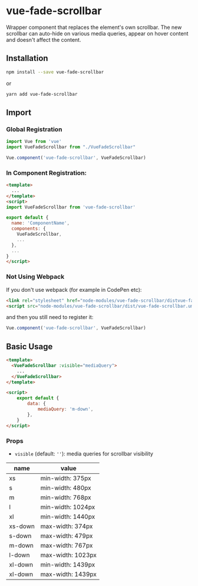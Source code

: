 # vue-fade-scrollbar
Wrapper component that replaces the element's own scrollbar. The new scrollbar can auto-hide on various media queries, appear on hover content and doesn't affect the content.

## Installation

```bash
npm install --save vue-fade-scrollbar
```

or

```bash
yarn add vue-fade-scrollbar
```
## Import

### Global Registration

```javascript
import Vue from 'vue'
import VueFadeScrollbar from "./VueFadeScrollbar"

Vue.component('vue-fade-scrollbar', VueFadeScrollbar)
```

### In Component Registration:

```html
<template>
  ...
</template>
<script>
import VueFadeScrollbar from 'vue-fade-scrollbar'

export default {
  name: 'ComponentName',
  components: {
    VueFadeScrollbar,
    ...
  },
  ...
}
</script>
```

### Not Using Webpack

If you don't use webpack (for example in CodePen etc):

```html
<link rel="stylesheet" href="node-modules/vue-fade-scrollbar/distvue-fade-scrollbar.css" />
<script src="node-modules/vue-fade-scrollbar/dist/vue-fade-scrollbar.umd.js"></script>
```

and then you still need to register it:

```javascript
Vue.component('vue-fade-scrollbar', VueFadeScrollbar)
```

## Basic Usage

```html
<template>
  <VueFadeScrollbar :visible="mediaQuery">
    ...
  </VueFadeScrollbar>
</template>

<script>
    export default {
        data: {
            mediaQuery: 'm-down',
        },
    }
</script>
```
### Props

- `visible` (default: `''`): media queries for scrollbar visibility

| name       | value                      |
| ---------- | -------------------------- |
| xs         | min-width: 375px           | 
| s          | min-width: 480px           | 
| m          | min-width: 768px           | 
| l          | min-width: 1024px          | 
| xl         | min-width: 1440px          | 
| xs-down    | max-width: 374px           | 
| s-down     | max-width: 479px           | 
| m-down     | max-width: 767px           | 
| l-down     | max-width: 1023px          | 
| xl-down    | min-width: 1439px          | 
| xl-down    | max-width: 1439px          |